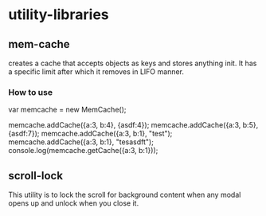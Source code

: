 # utility-libraries

## mem-cache 

creates a cache that accepts objects as keys and stores anything init. It has a specific limit after which it removes in LIFO manner. 

### How to use
var memcache = new MemCache();

memcache.addCache({a:3, b:4}, {asdf:4});
memcache.addCache({a:3, b:5}, {asdf:7});
memcache.addCache({a:3, b:1}, "test");
memcache.addCache({a:3, b:1}, "tesasdft");
console.log(memcache.getCache({a:3, b:1}));


## scroll-lock
This utility is to lock the scroll for background content when any modal opens up and unlock when you close it.





